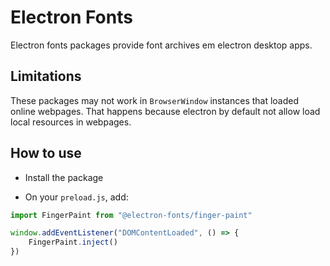 # Electron Fonts

Electron fonts packages provide font archives em electron desktop apps.

## Limitations

These packages may not work in `BrowserWindow` instances that loaded online webpages. That happens because electron by default not allow load local resources in webpages.

## How to use

* Install the package

* On your `preload.js`, add:

```ts
import FingerPaint from "@electron-fonts/finger-paint"

window.addEventListener("DOMContentLoaded", () => {
    FingerPaint.inject()
})
```